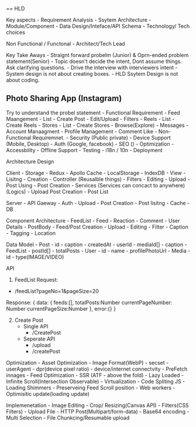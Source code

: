 == HLD

Key aspects
    - Requirement Analysis
    - Ssytem Architecture
    - Module/Component
    - Data Design/Inteface/API Schema
    - Technology/ Tech choices

Non Functional / Functonal
    - Architect/Tech Lead


Key Take Aways
    - Straignt forward probelm (Junior) & Oprn-ended problem statement(Senior)
    - Topic doesn't decide the intent, Dont assume things. Ask clarifying questions.
    - Drive the interview with interviewers intent
    - System design is not about creating boxes.
    - HLD Ssytem Design is not about coding.



Photo Sharing App (Instagram)
-----------------------------
Try to understand the probel statement
    - Functional Requirement
        - Feed Maangement
            - List
            - Create Post
                - Edit/Upload
                - Filters
        - Reels
            - List
            - Create Reels
        - Stores
            - List
            - Create Stores
        - Browse(Explore)
        - Messages
        - Account Manaagment
        - Profile Management
        - Comment Like
    - Non-Functional Requiremnet.
        - Security (Public private)
        - Device Support (Mobile, Desktop)
        - Auth (Google, facebook)
        - SEO ()
        - Optimization
        - Accessbility
        - Offline Support
        - Testing
        - i18n / 10n
        - Deployment



Architecture Design

Client
    - Storage
        - Redux
        - Apollo Cache
        - LocalStorage
        - IndexDB
    -  View
        - Lisitng
        - Creation
    - Controller (Reusalble things)
        - Filters
        - Editing
        - Upload
        - Post Using
        - Post Creation
    - Services (Services can concact to anywhere) (Logics)
        - Upload Post Creation
        - Post List

Server
    - API Gaeway
        - Auth
        - Upload
        - Post Creation
        -  Post lisitng
        - Cache
        - DB


Component Architecture
    - FeedList
        - Feed
        - Reaction
        - Comment
        - User Details
        - PostBody
    - Feed/Post Creation
        - Upload
        - Editing
        - Filter
        - Caption
        - Tagging
        - Location


Data Model
    - Post
        - id
        - caption
        - createdAt
        - userId
        - mediaId[]
        - caption
    - FeedList
        - postId[]
        - totalPosts
    - User
        - id
        - name
        - profilePhotoUrl
    - Media
        - id
        - type(IMAGE/VIDEO)

API
1. FeedList
Request:
- /feedList?pageNo=1&pageSize=20

Response:
{
    data: {
        feeds:[],
        totalPosts:Number
        currentPageNumber: Number
        currentPageSize:Number
    },
    error:{}
}


2. Create Post
    - Single API
        - /CreatePost
    - Seperate API
        - /upload
        - /createPost


Optimization
    -  Asset Optimization
        - Image Format(WebP)
        - secset
        - userAgent
        - dpr(device pixel ratio)
        - device/internet connectvity
        - PreFetch innages
    - Feed Optimization
        - SSR (ATF -  above the fold)
        - Lazy Loaded
        - Infinite Scroll(Intersection Observable)
        - Virtualization
        - Code Spliting JS
        - Loading Shimmers
        - Preserveing Feed Scroll position
        - Web workers
        - Optimisitic update(loading update)

Implemenetation
    - Image Editing
        - Crop/ Resizing(Canvas API)
        - Filters(CSS Filters)
    - Upload File
        - HTTP Post(Multipart/form-data)
        - Base64 encoding
        - Multi Selection
        - File Chunkcing/Resumable upload 